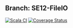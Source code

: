 ## Branch: SE12-FileIO

[![Scala CI](https://github.com/AlexTemirbulatow/de.htwg.se.DotsAndBoxes/actions/workflows/scala.yml/badge.svg?branch=developer)](https://github.com/AlexTemirbulatow/de.htwg.se.DotsAndBoxes/actions/workflows/scala.yml)
[![Coverage Status](https://coveralls.io/repos/github/AlexTemirbulatow/de.htwg.se.DotsAndBoxes/badge.svg?branch=developer)](https://coveralls.io/github/AlexTemirbulatow/de.htwg.se.DotsAndBoxes?branch=developer)
